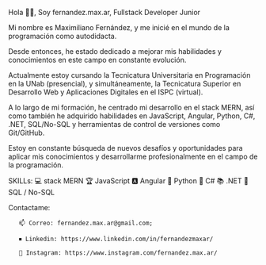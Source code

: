 Hola 👋🏽, Soy fernandez.max.ar, Fullstack Developer Junior

Mi nombre es Maximiliano Fernández, y me inicié en el mundo de la programación 
como autodidacta. 

Desde entonces, he estado dedicado a mejorar mis habilidades y conocimientos 
en este campo en constante evolución.

Actualmente estoy cursando la Tecnicatura Universitaria en Programación en la 
UNab (presencial), y simultáneamente, la Tecnicatura Superior en Desarrollo Web 
y Aplicaciones Digitales en el ISPC (virtual).

A lo largo de mi formación, he centrado mi desarrollo en el stack MERN, así como 
también he adquirido habilidades en JavaScript, Angular, Python, C#, .NET, SQL/No-SQL 
y herramientas de control de versiones como Git/GitHub.

Estoy en constante búsqueda de nuevos desafíos y oportunidades para aplicar mis 
conocimientos y desarrollarme profesionalmente en el campo de la programación.

SKILLs:
       💻 stack MERN
       🏆 JavaScript
       🅰 Angular
       🐍 Python
       🥇 C#
       📚 .NET
       💾 SQL / No-SQL

Contactame:

       📫 Correo: fernandez.max.ar@gmail.com;

       ⏹ Linkedin: https://www.linkedin.com/in/fernandezmaxar/

       📸 Instagram: https://www.instagram.com/fernandez.max.ar/


